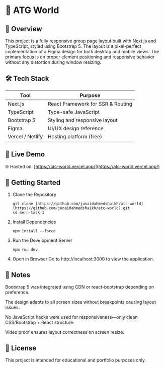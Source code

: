 
# 📱 ATG World

## 🚀 Overview
This project is a fully responsive group page layout built with Next.js and TypeScript, styled using Bootstrap 5. The layout is a pixel-perfect implementation of a Figma design for both desktop and mobile views. The primary focus is on proper element positioning and responsive behavior without any distortion during window resizing.



## 🛠️ Tech Stack

| Tool             | Purpose                           |
| ---------------- | --------------------------------- |
| Next.js          | React Framework for SSR & Routing |
| TypeScript       | Type-safe JavaScript              |
| Bootstrap 5      | Styling and responsive layout     |
| Figma            | UI/UX design reference            |
| Vercel / Netlify | Hosting platform (free)           |

## 🔗 Live Demo
🌐 Hosted on: [https://atc-world.vercel.app/](https://atc-world.vercel.app/)

## 📁 Getting Started

1. Clone the Repository
    ```
   git clone [https://github.com/junaidahmedshaikh/atc-world](https://github.com/junaidahmedshaikh/atc-world).git
   cd mern-task-1
   ```  
2. Install Dependencies
    ```
    npm install --force

    ```

3. Run the Development Server

    ```
    npm run dev
    ```

4. Open in Browser
Go to http://localhost:3000 to view the application.


## 📌 Notes
Bootstrap 5 was integrated using CDN or react-bootstrap depending on preference.

The design adapts to all screen sizes without breakpoints causing layout issues.

No JavaScript hacks were used for responsiveness—only clean CSS/Bootstrap + React structure.

Video proof ensures layout correctness on screen resize.

## 📝 License
This project is intended for educational and portfolio purposes only.



 

